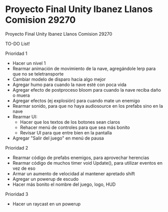 # Proyecto Final Unity Ibanez Llanos Comision 29270
 Proyecto Final Unity Ibanez Llanos Comision 29270

TO-DO List!

Prioridad 1

- Hacer un nivel 1
- Rearmar animación de movimiento de la nave, agregándole lerp para que no se teletransporte
- Cambiar modelo de disparo hacia algo mejor
- Agregar humo para cuando la nave esté con poca vida
- Agregar efecto de postproceso bloom para cuando la nave reciba daño o muera
- Agregar efectos (ej explosión) para cuando mate un enemigo
- Rearmar sonido, para que no haya audiosource en los prefabs sino en la nave
- Rearmar UI:
  - Hacer que los textos de los botones sean claros
  - Rehacer menú de controles para que sea más bonito
  - Revisar UI para que entre bien en la pantalla
- Agregar "Salir del juego" en menú de pausa

Prioridad 2

- Rearmar código de prefabs enemigos, para aprovechar herencias
- Rearmar código de muchos timer void Update(), para utilizar eventos en vez de eso
- Armar un aumento de velocidad al mantener apretado shift
- Agregar un powerup de escudo
- Hacer más bonito el nombre del juego, logo, HUD

Prioridad 3

- Hacer un raycast en un powerup
